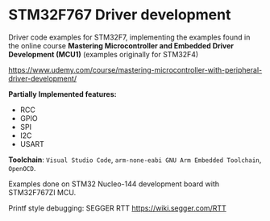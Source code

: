 # STM32F767 Driver development


Driver code examples for STM32F7, implementing the examples found in the online course
**Mastering Microcontroller and Embedded Driver Development (MCU1)** (examples originally for STM32F4)

<https://www.udemy.com/course/mastering-microcontroller-with-peripheral-driver-development/>

**Partially Implemented features:**
- RCC
- GPIO 
- SPI
- I2C
- USART

**Toolchain**: `Visual Studio Code`,  `arm-none-eabi GNU Arm Embedded Toolchain`, `OpenOCD`.

Examples done on STM32 Nucleo-144 development board with STM32F767ZI MCU.

Printf style debugging: SEGGER RTT <https://wiki.segger.com/RTT>
